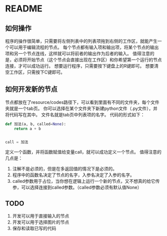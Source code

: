 # README
## 如何操作
程序的操作很简单，只需要将左侧列表中的列表项拖到右侧的工作区，就能产生一个可以用于编辑流程的节点。
每个节点都有输入项和输出项，将某个节点的输出项和另一个节点连线，这样就可以将前者的输出作为后者的输入。
值得注意的是，必须将开始节点（这个节点会直接出现在工作区）和你希望第一个运行的节点连接，才可以成功运行。
想要运行程序，只需要按下键盘上的R键即可。
想要清空工作区，只需按下C键即可。

## 如何开发新的节点
节点都放在了resource/codes路径下，可以看到里面有不同的文件夹，每个文件夹就是一个tab页。
你可以选择在某个文件夹下新建python文件（.py文件），并将代码写在其中。
文件名就是tab页中列表项的名字。
代码的形式如下：
```python
def 加法(a, b, called=None):
    return a + b


call = 加法
```
定义一个函数，并将函数赋值给变量call，就可以成功定义一个节点。
值得注意的几点是：
1. 注解不是必须的，但是在多返回值的情况下是必须的。
2. 程序中的函数名决定了节点的名字，入参名决定了入参的名字。
3. called参数用于占位，当你想在逻辑上运行一个新的节点，又不想真的给它传参，可以选择连接到called参数。（called参数必须有默认值None）

## TODO
1. 开发可以用于直接输入的节点
2. 开发可以用于选择图片的节点
3. 保存和读取已写的代码